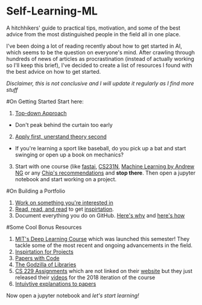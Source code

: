 # Self-Learning-ML
A hitchhikers' guide to practical tips, motivation, and some of the best advice from the most distinguished people in the field all in one place.

I've been doing a lot of reading recently about how to get started in AI, which seems to be the question on everyone's mind. After crawling through hundreds of news of articles as procrastination (instead of actually working so I'll keep this brief), I've decided to create a list of resources I found with the best advice on how to get started. 

*Disclaimer, this is not conclusive and I will update it regularly as I find more stuff*

#On Getting Started
Start here:
1. [Top-down Approach](https://hackernoon.com/how-not-to-do-fast-ai-or-any-ml-mooc-3d34a7e0ab8c)
- Don't peak behind the curtain too early
2. [Apply first, unerstand theory second](https://twitter.com/EmilWallner/status/1184723559899418625)
- If you're learning a sport like baseball, do you pick up a bat and start swinging or open up a book on mechanics?
3. Start with one course (like [fastai](https://course.fast.ai/), [CS231N](http://cs231n.stanford.edu/), [Machine Learning by Andrew NG](https://www.coursera.org/courses?query=machine%20learning%20andrew%20ng) or any [Chip's recommendations](https://huyenchip.com/2019/08/05/free-online-machine-learning-curriculum.html)  and **stop there**. Then open a jupyter notebook and start working on a project.

#On Building a Portfolio
1. [Work on something you're interested in](https://towardsdatascience.com/the-cold-start-problem-how-to-build-your-machine-learning-portfolio-6718b4ae83e9)
2. [Read, read, and read](https://github.com/rushter/data-science-blogs) to get [inspirtation](https://austinkleon.com/steal/).
3. Document everything you do on GitHub. [Here's why](https://huyenchip.com/2018/10/08/career-advice-recent-cs-graduates.html) and [here's how](https://www.reddit.com/r/learnprogramming/comments/7r3gd4/how_to_efficiently_build_a_portfolio_on_github/)


#Some Cool Bonus Resources
1. [MIT's Deep Learning Course](http://introtodeeplearning.com/) which was launched this semester! They tackle some of the most recent and ongoing advancements in the field.
2. [Inspirtation for Projects](http://cs231n.stanford.edu/project.html)
3. [Papers with Code](https://paperswithcode.com/) 
4. [The Godzilla of Libraries](https://arxiv.org/list/cs/recent)
5. [CS 229 Assignments](https://github.com/zhixuan-lin/cs229-ps-2018) which are not linked on their [website](http://cs229.stanford.edu/) but they just released their [videos](https://www.youtube.com/watch?v=jGwO_UgTS7I&list=PLoROMvodv4rMiGQp3WXShtMGgzqpfVfbU) for the 2018 iteration of the course
6. [Intuivtive explanations to papers](https://blog.acolyer.org/)

Now open a jupyter notebook and *let's start learning!*
